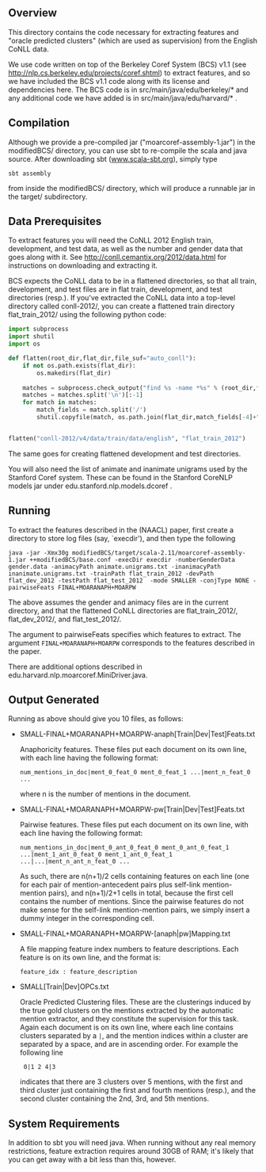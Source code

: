 ## Overview

This directory contains the code necessary for extracting features and "oracle predicted clusters" (which are used as supervision) from the English CoNLL data. 

We use code written on top of the Berkeley Coref System (BCS) v1.1 (see http://nlp.cs.berkeley.edu/projects/coref.shtml) to extract features, and so we have included the BCS v1.1 code along with its license and dependencies here. The BCS code is in src/main/java/edu/berkeley/* and any additional code we have added is in src/main/java/edu/harvard/* .

## Compilation

Although we provide a pre-compiled jar ("moarcoref-assembly-1.jar") in the modifiedBCS/ directory, you can use sbt to re-compile the scala and java source. After downloading sbt (www.scala-sbt.org), simply type
  
```
sbt assembly
```

from inside the modifiedBCS/ directory, which will produce a runnable jar in the target/ subdirectory.

## Data Prerequisites

To extract features you will need the CoNLL 2012 English train, development, and test data, as well as the number and gender data that goes along with it. See http://conll.cemantix.org/2012/data.html for instructions on downloading and extracting it. 

BCS expects the CoNLL data to be in a flattened directories, so that all train, development, and test files are in flat train, development, and test directories (resp.).  If you've extracted the CoNLL data into a top-level directory called conll-2012/, you can create a flattened train directory flat_train_2012/ using the following python code:

```python
import subprocess
import shutil
import os

def flatten(root_dir,flat_dir,file_suf="auto_conll"):
    if not os.path.exists(flat_dir):
        os.makedirs(flat_dir)
    
    matches = subprocess.check_output("find %s -name *%s" % (root_dir,file_suf),shell=True)
    matches = matches.split('\n')[:-1]
    for match in matches:
        match_fields = match.split('/')
        shutil.copyfile(match, os.path.join(flat_dir,match_fields[-4]+"_"+match_fields[-1]))


flatten("conll-2012/v4/data/train/data/english", "flat_train_2012")
```

The same goes for creating flattened development and test directories.

You will also need the list of animate and inanimate unigrams used by the Stanford Coref system. These can be found in the Stanford CoreNLP models jar under edu.stanford.nlp.models.dcoref .

## Running

To extract the features described in the (NAACL) paper, first create a directory to store log files (say, `execdir'), and then type the following

```
java -jar -Xmx30g modifiedBCS/target/scala-2.11/moarcoref-assembly-1.jar ++modifiedBCS/base.conf -execDir execdir -numberGenderData gender.data -animacyPath animate.unigrams.txt -inanimacyPath inanimate.unigrams.txt -trainPath flat_train_2012 -devPath flat_dev_2012 -testPath flat_test_2012  -mode SMALLER -conjType NONE -pairwiseFeats FINAL+MOARANAPH+MOARPW
```

The above assumes the gender and animacy files are in the current directory, and that the flattened CoNLL directories are flat_train_2012/, flat_dev_2012/, and flat_test_2012/. 

The argument to pairwiseFeats specifies which features to extract. The argument `FINAL+MOARANAPH+MOARPW` corresponds to the features described in the paper.

There are additional options described in edu.harvard.nlp.moarcoref.MiniDriver.java.

## Output Generated

Running as above should give you 10 files, as follows:

 - SMALL-FINAL+MOARANAPH+MOARPW-anaph\[Train|Dev|Test\]Feats.txt
 
     Anaphoricity features. These files put each document on its own line, with each line having the following format:
     
     ```
     num_mentions_in_doc|ment_0_feat_0 ment_0_feat_1 ...|ment_n_feat_0 ...
     ``` 
     
     where n is the number of mentions in the document.
     
 - SMALL-FINAL+MOARANAPH+MOARPW-pw\[Train|Dev|Test\]Feats.txt
 
     Pairwise features. These files put each document on its own line, with each line having the following format:
     
     ```
     num_mentions_in_doc|ment_0_ant_0_feat_0 ment_0_ant_0_feat_1 ...|ment_1_ant_0_feat_0 ment_1_ant_0_feat_1 ...|...|ment_n_ant_n_feat_0 ...
     ```
     
     As such, there are n(n+1)/2 cells containing features on each line (one for each pair of mention-antecedent pairs plus self-link mention-mention pairs), and n(n+1)/2+1 cells in total, because the first cell contains the number of mentions. Since the pairwise features do not make sense for the self-link mention-mention pairs, we simply insert a dummy integer in the corresponding cell. 
     
 - SMALL-FINAL+MOARANAPH+MOARPW-\[anaph|pw\]Mapping.txt
     
     A file mapping feature index numbers to feature descriptions. Each feature is on its own line, and the format is:
     
     ```
     feature_idx : feature_description
     ```
     
 - SMALL\[Train|Dev\]OPCs.txt
 
     Oracle Predicted Clustering files. These are the clusterings induced by the true gold clusters on the mentions extracted by the automatic mention extractor, and they constitute the supervision for this task. Again each document is on its own line, where each line contains clusters separated by a `|`, and the mention indices within a cluster are separated by a space, and are in ascending order. For example the following line
     
     ```
      0|1 2 4|3
     ```
     
     indicates that there are 3 clusters over 5 mentions, with the first and third cluster just containing the first and fourth mentions (resp.), and the second cluster containing the 2nd, 3rd, and 5th mentions.

## System Requirements

In addition to sbt you will need java. When running without any real memory restrictions, feature extraction requires around 30GB of RAM; it's likely that you can get away with a bit less than this, however.

